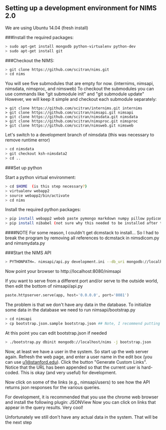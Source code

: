 ## Setting up a development environment for NIMS 2.0


We are using Ubuntu 14.04 (fresh install)

###Install the required packages:

```sh
> sudo apt-get install mongodb python-virtualenv python-dev
> sudo apt-get install git
```

###Checkout the NIMS:
```sh
> git clone https://github.com/scitran/nims.git
> cd nims
```

You will see five submodules that are empty for now. (internims, nimsapi, nimsdata, nimsproc, and nimsweb)
To checkout the submodules you can use commands like "git submodule init" and "git submodule update"
However, we will keep it simple and checkout each submodule separately:

```zh
> git clone https://github.com/scitran/internims.git internims
> git clone https://github.com/scitran/nimsapi.git nimsapi
> git clone https://github.com/scitran/nimsdata.git nimsdata
> git clone https://github.com/scitran/nimsproc.git nimsproc
> git clone https://github.com/scitran/nimsweb.git nimsweb
```

Let's switch to a development branch of nimsdata (this was necessary to remove runtime error)
```sh
> cd nimsdata
> git checkout ksh-nimsdata2
> cd ..
```

###Set up python

Start a python virtual environment:
```sh
> cd $HOME  (is this step necessary?)
> virtualenv webapp2
> source webapp2/bin/activate
> cd nims
```

Install the required python packages:
```sh
> pip install webapp2 webob paste pymongo markdown numpy pillow pydicom requests pycrypto (pycrypto will not be needed in updated version)
> pip install nibabel (not sure why this needed to be installed after the others)
```

####NOTE
For some reason, I couldn't get dcmstack to install...
So I had to break the program by removing all references to dcmstack in nimsdicom.py and nimsmydata.py


###Start the NIMS API
```sh
> PYTHONPATH=. nimsapi/api.py development.ini --db_uri mongodb://localhost/nims --store_path=/tmp
```

Now point your browser to http://localhost:8080/nimsapi

If you want to serve from a different port and/or serve to the outside world, then edit the bottom of nimsapi/api.py
```python
paste.httpserver.serve(app, host='0.0.0.0', port='8081')
```
  
The problem is that we don't have any data in the database.
To initialize some data in the database we need to run nimsapi/bootstrap.py
```sh
> cd nimsapi
> cp bootstrap.json.sample bootstrap.json ## Note, I recommend putting this sample file into the repository
```

At this point you can edit bootstrap.json if needed
```sh
> ./bootstrap.py dbinit mongodb://localhost/nims -j bootstrap.json
```

Now, at least we have a user in the system. So start up the web server again. Refresh the web page, and enter a user name in the edit box (you can use u1@stanford.edu). Click the button "Generate Custom Links". Notice that the URL has been appended so that the current user is hard-coded. This is okay (and very useful) for development.

Now click on some of the links (e.g., nimsapi/users) to see how the API returns json responses for the various queries.

For development, it is recommended that you use the chrome web browser and install the following plugin: JSONView
Now you can click on links that appear in the query results. Very cool!

Unfortunately we still don't have any actual data in the system. That will be the next step
  
